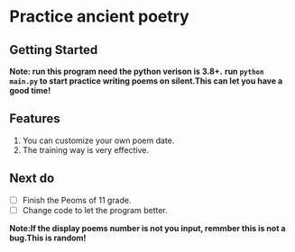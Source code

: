 # Practice ancient poetry
## Getting Started
**Note: run this program need the python verison is 3.8+.**
**run `python main.py` to start practice writing poems on silent.This can let you have a good time!**

## Features
1. You can customize your own poem date.
2. The training way is very effective.

## Next do
- [ ] Finish the Peoms of 11 grade.
- [ ] Change code to let the program better.

**Note:If the display poems number is not you input, remmber this is not a bug.This is random\!**